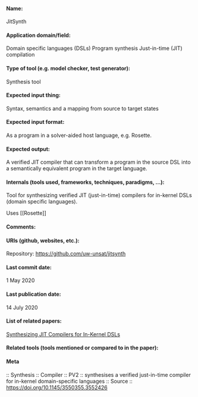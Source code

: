 #### Name:
JitSynth

#### Application domain/field:
Domain specific languages (DSLs)
Program synthesis
Just-in-time (JIT) compilation

#### Type of tool (e.g. model checker, test generator):
Synthesis tool

#### Expected input thing:
Syntax, semantics and a mapping from source to target states

#### Expected input format:
As a program in a solver-aided host language, e.g. Rosette.

#### Expected output:
A verified JIT compiler that can transform a program in the source DSL into a semantically equivalent program in the target language.

#### Internals (tools used, frameworks, techniques, paradigms, ...):
Tool for synthesizing verified JIT (just-in-time) compilers for in-kernel DSLs (domain specific languages). 

Uses [[Rosette]]

#### Comments:

#### URIs (github, websites, etc.):
Repository: https://github.com/uw-unsat/jitsynth

#### Last commit date:
1 May 2020

#### Last publication date:
14 July 2020

#### List of related papers:
[Synthesizing JIT Compilers for In-Kernel DSLs](https://doi.org/10.1007/978-3-030-53291-8_29)

#### Related tools (tools mentioned or compared to in the paper):

#### Meta
:: Synthesis
:: Compiler
:: PV2 :: synthesises a verified just-in-time compiler for in-kernel domain-specific languages
:: Source :: https://doi.org/10.1145/3550355.3552426
